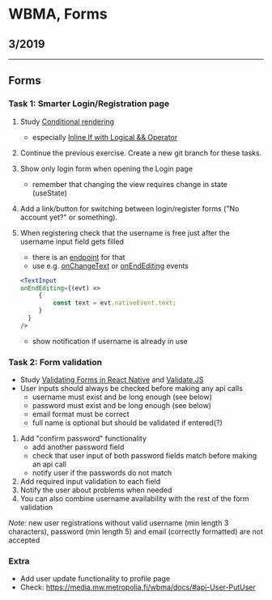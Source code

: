 # WBMA, Forms

## 3/2019

---

## Forms

### Task 1: Smarter Login/Registration page

1. Study [Conditional rendering](https://reactjs.org/docs/conditional-rendering.html)
    * especially [Inline If with Logical && Operator](https://reactjs.org/docs/conditional-rendering.html#inline-if-with-logical--operator)
1. Continue the previous exercise. Create a new git branch for these tasks.
1. Show only login form when opening the Login page
   * remember that changing the view requires change in state (useState)
1. Add a link/button for switching between login/register forms ("No account yet?" or something).
1. When registering check that the username is free just after the username input field gets filled
   * there is an [endpoint](http://media.mw.metropolia.fi/wbma/docs/#api-User-CheckUserName) for that
   * use e.g. [onChangeText](https://facebook.github.io/react-native/docs/textinput.html#onchangetext)  or [onEndEditing](https://facebook.github.io/react-native/docs/textinput.html#onendediting) events

   ```jsx harmony
   <TextInput
   onEndEditing={(evt) =>
        {
            const text = evt.nativeEvent.text;
        }
     }
   />
   ```

   * show notification if username is already in use

### Task 2: Form validation

* Study [Validating Forms in React Native](https://medium.com/@pavsidhu/validating-forms-in-react-native-7adc625c49cf) and [Validate.JS](http://validatejs.org/)
* User inputs should always be checked before making any api calls
  * username must exist and be long enough (see below)
  * password must exist and be long enough (see below)
  * email format must be correct
  * full name is optional but should be validated if entered(?)

1. Add "confirm password" functionality
    * add another password field
    * check that user input of both password fields match before making an api call
    * notify user if the passwords do not match
1. Add required input validation to each field
1. Notify the user about problems when needed
1. You can also combine username availability with the rest of the form validation

_Note:_ new user registrations without valid username (min length 3 characters), password (min length 5) and email (correctly formatted) are not accepted

### Extra

* Add user update functionality to profile page
* Check: <https://media.mw.metropolia.fi/wbma/docs/#api-User-PutUser>
